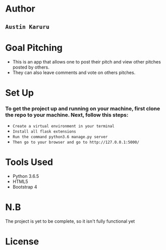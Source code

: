 # Author

## `Austin Karuru`

# Goal Pitching

- This is an app that allows one to post their pitch and view other pitches posted by others.
- They can also leave comments and vote on others pitches.

# Set Up

### To get the project up and running on your machine, first clone the repo to your machine. Next, follow this steps:

- `Create a virtual environment in your terminal`
- `Install all flask extensions`
- `Run the command python3.6 manage.py server`
- `Then go to your browser and go to http://127.0.0.1:5000/`

# Tools Used

- Python 3.6.5
- HTML5
- Bootstrap 4

# N.B

The project is yet to be complete, so it isn't fully functional yet

# License
